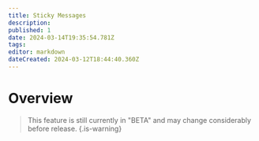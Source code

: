 ```yaml
---
title: Sticky Messages
description: 
published: 1
date: 2024-03-14T19:35:54.781Z
tags: 
editor: markdown
dateCreated: 2024-03-12T18:44:40.360Z
---
```


# Overview
> This feature is still currently in "BETA" and may change considerably before release.
{.is-warning}
